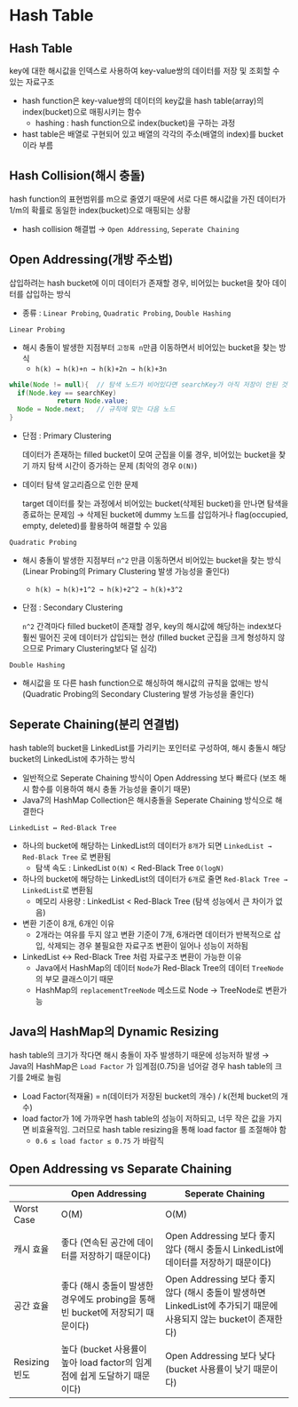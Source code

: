 # Hash Table

## Hash Table

key에 대한 해시값을 인덱스로 사용하여 key-value쌍의 데이터를 저장 및 조회할 수 있는 자료구조

- hash function은 key-value쌍의 데이터의 key값을 hash table(array)의 index(bucket)으로 매핑시키는 함수
    - hashing : hash function으로 index(bucket)을 구하는 과정
- hast table은 배열로 구현되어 있고 배열의 각각의 주소(배열의 index)를 bucket이라 부름

## Hash Collision(해시 충돌)

hash function의 표현범위를 m으로 줄였기 때문에 서로 다른 해시값을 가진 데이터가 1/m의 확률로 동일한 index(bucket)으로 매핑되는 상황

- hash collision 해결법 → `Open Addressing`, `Seperate Chaining`

## Open Addressing(개방 주소법)

삽입하려는 hash bucket에 이미 데이터가 존재할 경우, 비어있는 bucket을 찾아 데이터를 삽입하는 방식

- 종류 : `Linear Probing`, `Quadratic Probing`, `Double Hashing`

`Linear Probing`

- 해시 충돌이 발생한 지점부터 `고정폭 n`만큼 이동하면서 비어있는 bucket을 찾는 방식
    - `h(k) → h(k)+n → h(k)+2n → h(k)+3n`

```java
while(Node != null){  // 탐색 노드가 비어있다면 searchKey가 아직 저장이 안된 것
  if(Node.key == searchKey) 
			return Node.value;  
  Node = Node.next;   // 규칙에 맞는 다음 노드
}
```

- 단점 : Primary Clustering
    
    데이터가 존재하는 filled bucket이 모여 군집을 이룰 경우, 비어있는 bucket을 찾기 까지 탐색 시간이 증가하는 문제 (최악의 경우 `O(N)`)
    
- 데이터 탐색 알고리즘으로 인한 문제
    
    target 데이터를 찾는 과정에서 비어있는 bucket(삭제된 bucket)을 만나면 탐색을 종료하는 문제임 → 삭제된 bucket에 dummy 노드를 삽입하거나 flag(occupied, empty, deleted)를 활용하여 해결할 수 있음
    

`Quadratic Probing`

- 해시 충돌이 발생한 지점부터 `n^2` 만큼 이동하면서 비어있는 bucket을 찾는 방식 (Linear Probing의 Primary Clustering 발생 가능성을 줄인다)
    - `h(k) → h(k)+1^2 → h(k)+2^2 → h(k)+3^2`
- 단점 : Secondary Clustering
    
    `n^2` 간격마다 filled bucket이 존재할 경우, key의 해시값에 해당하는 index보다 훨씬 떨어진 곳에 데이터가 삽입되는 현상 (filled bucket 군집을 크게 형성하지 않으므로 Primary Clustering보다 덜 심각)
    

`Double Hashing`

- 해시값을 또 다른 hash function으로 해싱하여 해시값의 규칙을 없애는 방식 (Quadratic Probing의 Secondary Clustering 발생 가능성을 줄인다)

## Seperate Chaining(분리 연결법)

hash table의 bucket을 LinkedList를 가리키는 포인터로 구성하여, 해시 충돌시 해당 bucket의 LinkedList에 추가하는 방식

- 일반적으로 Seperate Chaining 방식이 Open Addressing 보다 빠르다 (보조 해시 함수를 이용하여 해시 충돌 가능성을 줄이기 때문)
- Java7의 HashMap Collection은 해시충돌을 Seperate Chaining 방식으로 해결한다

`LinkedList ↔ Red-Black Tree`

- 하나의 bucket에 해당하는 LinkedList의 데이터가 `8개`가 되면 `LinkedList → Red-Black Tree` 로 변환됨
    - 탐색 속도 : LinkedList `O(N)` < Red-Black Tree `O(logN)`
- 하나의 bucket에 해당하는 LinkedList의 데이터가 `6개`로 줄면 `Red-Black Tree → LinkedList`로 변환됨
    - 메모리 사용량 : LinkedList < Red-Black Tree (탐색 성능에서 큰 차이가 없음)
- 변환 기준이 8개, 6개인 이유
    - 2개라는 여유를 두지 않고 변환 기준이 7개, 6개라면 데이터가 반복적으로 삽입, 삭제되는 경우 불필요한 자료구조 변환이 일어나 성능이 저하됨
- LinkedList ↔ Red-Black Tree 처럼 자료구조 변환이 가능한 이유
    - Java에서 HashMap의 데이터 `Node`가 Red-Black Tree의 데이터 `TreeNode`의 부모 클래스이기 때문
    - HashMap의 `replacementTreeNode` 메소드로 Node → TreeNode로 변환가능

## Java의 HashMap의 Dynamic Resizing

hash table의 크기가 작다면 해시 충돌이 자주 발생하기 때문에 성능저하 발생 → Java의 HashMap은 `Load Factor` 가 임계점(0.75)을 넘어갈 경우 hash table의 크기를 2배로 늘림

- Load Factor(적재율) = n(데이터가 저장된 bucket의 개수) / k(전체 bucket의 개수)
- load factor가 1에 가까우면 hash table의 성능이 저하되고, 너무 작은 값을 가지면 비효율적임. 그러므로 hash table resizing을 통해 load factor 를 조절해야 함
    - `0.6 ≤ load factor ≤ 0.75` 가 바람직
    

## ****Open Addressing vs Separate Chaining****

|  | Open Addressing | Seperate Chaining |
| --- | --- | --- |
| Worst Case | O(M) | O(M) |
| 캐시 효율 | 좋다 (연속된 공간에 데이터를 저장하기 때문이다) | Open Addressing 보다 좋지 않다 (해시 충돌시 LinkedList에 데이터를 저장하기 때문이다) |
| 공간 효율 | 좋다 (해시 충돌이 발생한 경우에도 probing을 통해 빈 bucket에 저장되기 때문이다) | Open Addressing 보다 좋지 않다 (해시 충돌이 발생하면 LinkedList에 추가되기 때문에 사용되지 않는 bucket이 존재한다) |
| Resizing 빈도 | 높다 (bucket 사용률이 높아 load factor의 임계점에 쉽게 도달하기 때문이다) | Open Addressing 보다 낮다 (bucket 사용률이 낮기 때문이다) |